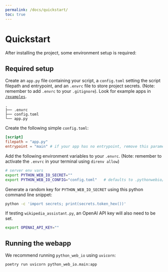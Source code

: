```yaml
---
permalink: /docs/quickstart/
toc: true
---
```


# Quickstart

After installing the project, some environment setup is required:

## Required setup

Create an `app.py` file containing your script, a `config.toml` setting the script filepath and entrypoint, and an `.envrc` file to store project secrets. (Note: remember to add `.envrc` to your `.gitignore`). Look for example apps in [`/examples`](https://github.com/Cutwell/python-web-io/tree/main/python-web-io/examples).
```
.
├── .envrc
├── config.toml
└── app.py
```

Create the following simple `config.toml`:
```toml
[script]
filepath = "app.py"
entrypoint = "main"	# if your app has no entrypoint, remove this parameter.
```

Add the following environment variables to your `.envrc`. (Note: remember to activate the `.envrc` in your terminal using `direnv allow`)
```bash
# server env vars
export PYTHON_WEB_IO_SECRET=""
export PYTHON_WEB_IO_CONFIG="config.toml" 	# defaults to .pythonwebio/config.toml if not set
```

Generate a random key for `PYTHON_WEB_IO_SECRET` using this python command line snippet:
```bash
python -c 'import secrets; print(secrets.token_hex())'
```

If testing `wikipedia_assistant.py`, an OpenAI API key will also need to be set.
```bash
export OPENAI_API_KEY=""
```

## Running the webapp
We recommend running `python_web_io` using `uvicorn`:
```bash
poetry run uvicorn python_web_io.main:app
```